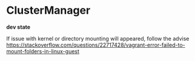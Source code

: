 # ClusterManager
__dev state__


If issue with kernel or directory mounting will appeared, follow the advise
https://stackoverflow.com/questions/22717428/vagrant-error-failed-to-mount-folders-in-linux-guest